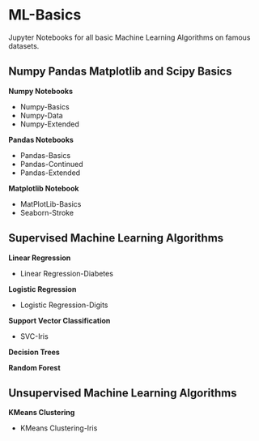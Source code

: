 # ML-Basics

Jupyter Notebooks for all basic Machine Learning Algorithms on famous datasets.

## Numpy Pandas Matplotlib and Scipy Basics

__Numpy Notebooks__
* Numpy-Basics
* Numpy-Data
* Numpy-Extended

__Pandas Notebooks__
* Pandas-Basics
* Pandas-Continued
* Pandas-Extended

__Matplotlib Notebook__
* MatPlotLib-Basics
* Seaborn-Stroke


## Supervised Machine Learning Algorithms

__Linear Regression__
* Linear Regression-Diabetes

__Logistic Regression__
* Logistic Regression-Digits

__Support Vector Classification__
* SVC-Iris

__Decision Trees__

__Random Forest__

## Unsupervised Machine Learning Algorithms

__KMeans Clustering__
* KMeans Clustering-Iris

